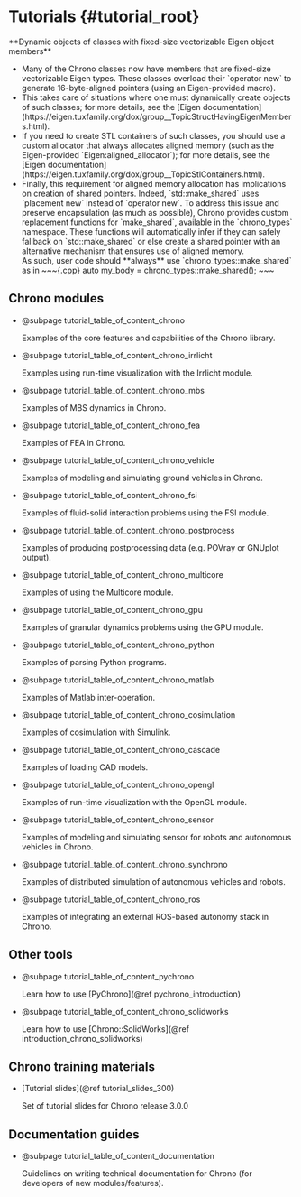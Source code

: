 Tutorials {#tutorial_root}
==========================

<div class="ce-info">
**Dynamic objects of classes with fixed-size vectorizable Eigen object members**<br>
<ul>
<li>Many of the Chrono classes now have members that are fixed-size vectorizable Eigen types. These classes overload their `operator new` to generate 16-byte-aligned pointers (using an Eigen-provided macro).</li>
<li>This takes care of situations where one must dynamically create objects of such classes; for more details, see the [Eigen documentation](https://eigen.tuxfamily.org/dox/group__TopicStructHavingEigenMembers.html).</li>
<li>If you need to create STL containers of such classes, you should use a custom allocator that always allocates aligned memory (such as the Eigen-provided `Eigen:aligned_allocator`); for more details, see the [Eigen documentation](https://eigen.tuxfamily.org/dox/group__TopicStlContainers.html).</li>
<li>Finally, this requirement for aligned memory allocation has implications on creation of shared pointers.  Indeed, `std::make_shared` uses `placement new` instead of `operator new`.  To address this issue and preserve encapsulation (as much as possible), Chrono provides custom replacement functions for `make_shared`, available in the `chrono_types` namespace. These functions will automatically infer if they can safely fallback on `std::make_shared` or else create a shared pointer with an alternative mechanism that ensures use of aligned memory. <br>
As such, user code should **always** use `chrono_types::make_shared` as in
~~~{.cpp}
auto my_body = chrono_types::make_shared<ChBody>();
~~~
</li>
</ul>
</div>

## Chrono modules

-   @subpage tutorial_table_of_content_chrono

    Examples of the core features and capabilities of the Chrono library.

-   @subpage tutorial_table_of_content_chrono_irrlicht

    Examples using run-time visualization with the Irrlicht module.

-   @subpage tutorial_table_of_content_chrono_mbs

    Examples of MBS dynamics in Chrono.

-   @subpage tutorial_table_of_content_chrono_fea

    Examples of FEA in Chrono.

-   @subpage tutorial_table_of_content_chrono_vehicle

    Examples of modeling and simulating ground vehicles in Chrono.

-   @subpage tutorial_table_of_content_chrono_fsi

    Examples of fluid-solid interaction problems using the FSI module.

-   @subpage tutorial_table_of_content_chrono_postprocess

    Examples of producing postprocessing data (e.g. POVray or GNUplot output).

-   @subpage tutorial_table_of_content_chrono_multicore

    Examples of using the Multicore module.

-   @subpage tutorial_table_of_content_chrono_gpu

    Examples of granular dynamics problems using the GPU module.

-   @subpage tutorial_table_of_content_chrono_python

    Examples of parsing Python programs.

-   @subpage tutorial_table_of_content_chrono_matlab

    Examples of Matlab inter-operation.

-   @subpage tutorial_table_of_content_chrono_cosimulation

    Examples of cosimulation with Simulink.

-   @subpage tutorial_table_of_content_chrono_cascade

    Examples of loading CAD models.

-   @subpage tutorial_table_of_content_chrono_opengl

    Examples of run-time visualization with the OpenGL module.

-   @subpage tutorial_table_of_content_chrono_sensor

    Examples of modeling and simulating sensor for robots and autonomous vehicles in Chrono.

-   @subpage tutorial_table_of_content_chrono_synchrono

    Examples of distributed simulation of autonomous vehicles and robots.

-   @subpage tutorial_table_of_content_chrono_ros

    Examples of integrating an external ROS-based autonomy stack in Chrono.


## Other tools


-   @subpage tutorial_table_of_content_pychrono

    Learn how to use [PyChrono](@ref pychrono_introduction)

-   @subpage tutorial_table_of_content_chrono_solidworks

    Learn how to use [Chrono::SolidWorks](@ref introduction_chrono_solidworks)


## Chrono training materials

-   [Tutorial slides](@ref tutorial_slides_300)

    Set of tutorial slides for Chrono release 3.0.0


## Documentation guides

-    @subpage tutorial_table_of_content_documentation

     Guidelines on writing technical documentation for Chrono (for developers of new modules/features).
